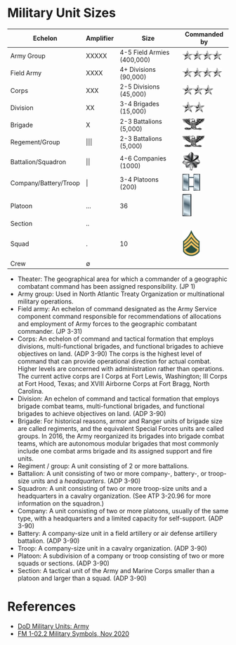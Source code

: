 # Military Unit Sizes

| Echelon | Amplifier | Size | Commanded by |
|---------|-----------|---|---|
| Army Group            | XXXXX  | 4-5 Field Armies (400,000) | <img src="rank/general.png" width="90px"> |
| Field Army            | XXXX   | 4+ Divisions (90,000) | <img src="rank/general.png" width="90px"> |
| Corps                 | XXX    | 2-5 Divisions (45,000) | <img src="rank/lieutenant-general.png" width="70px"> |
| Division              | XX     | 3-4 Brigades (15,000) | <img src="rank/major-general.png" width="50px"> |
| Brigade               | X      | 2-3 Battalions (5,000) | <img src="rank/colonel.png" width="50px"> |
| Regement/Group        | \|\|\| | 2-3 Battalions (5,000) | <img src="rank/colonel.png" width="50px"> |
| Battalion/Squadron    | \|\|   | 4-6 Companies (1000) | <img src="rank/lieutenant-colonel.png" width="40px"> |
| Company/Battery/Troop | \|     | 3-4 Platoons (200) | <img src="rank/captain.png" width="40px"> |
| Platoon               | ...    | 36 | <img src="rank/lieutenant.png" width="20px"> |
| Section               | ..     | | |
| Squad                 | .      | 10 | <img src="rank/staff-sergeant.png" width="40px"> |
| Crew                  | $\emptyset$      | | |


- Theater: The geographical area for which a commander of a geographic combatant command has been assigned responsibility. (JP 1)
- Army group: Used in North Atlantic Treaty Organization or multinational military operations.
- Field army: An echelon of command designated as the Army Service component command responsible for recommendations of allocations and employment of Army forces to the geographic combatant commander. (JP 3-31)
- Corps: An echelon of command and tactical formation that employs divisions, multi-functional brigades, and functional brigades to achieve objectives on land. (ADP 3-90) The corps is the highest level of command that can provide operational direction for actual combat. Higher levels are concerned with administration rather than operations. The current active corps are I Corps at Fort Lewis, Washington; III Corps at Fort Hood, Texas; and XVIII Airborne Corps at Fort Bragg, North Carolina.
- Division: An echelon of command and tactical formation that employs brigade combat teams, multi-functional brigades, and functional brigades to achieve objectives on land. (ADP 3-90)
- Brigade: For historical reasons, armor and Ranger units of brigade size are called regiments, and the equivalent Special Forces units are called groups. In 2016, the Army reorganized its brigades into brigade combat teams, which are autonomous modular brigades that most commonly include one combat arms brigade and its assigned support and fire units.
- Regiment / group: A unit consisting of 2 or more battalions.
- Battalion: A unit consisting of two or more company-, battery-, or troop-size units and a *headquarters*. (ADP 3-90)
- Squadron: A unit consisting of two or more troop-size units and a headquarters in a cavalry organization. (See ATP 3-20.96 for more information on the squadron.)
- Company: A unit consisting of two or more platoons, usually of the same type, with a headquarters and a limited capacity for self-support.
(ADP 3-90)
- Battery: A company-size unit in a field artillery or air defense artillery battalion. (ADP 3-90)
- Troop: A company-size unit in a cavalry organization. (ADP 3-90)
- Platoon: A subdivision of a company or troop consisting of two or more squads or sections. (ADP 3-90)
- Section: A tactical unit of the Army and Marine Corps smaller than a platoon and larger than a squad. (ADP 3-90)


# References

- [DoD Military Units: Army](https://www.defense.gov/Multimedia/Experience/Military-Units/Army/#army)
- [FM 1-02.2 Military Symbols, Nov 2020](military-symbols.pdf)
